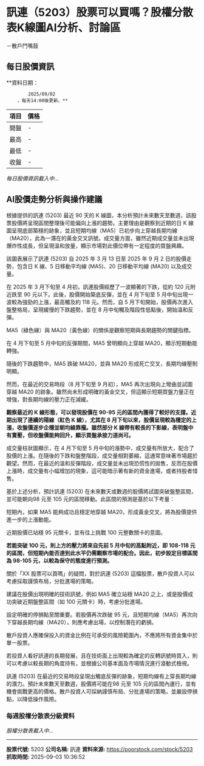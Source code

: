 # 訊連（5203）股票可以買嗎？股權分散表K線圖AI分析、討論區
－散戶鬥嘴鼓

## 每日股價資訊

**資料日期：
        
            2025/09/02
        ，每天14:00後更新。**

| 項目 | 價格 |
|------|------|
| 開盤 | - |
| 最高 | - |
| 最低 | - |
| 收盤 | - |

*每日股價資訊載入中...*

## AI股價走勢分析與操作建議

根據提供的訊連 (5203) 最近 90 天的 K 線圖，本分析預計未來數天至數週，該股票股價將呈現區間整理後可能偏向上漲的趨勢。主要理由是觀察到近期的日 K 線圖呈現底部築穩的跡象，並且短期均線（MA5）已初步向上穿越長期均線（MA20），此為一潛在的黃金交叉訊號。成交量方面，雖然近期成交量並未出現爆炸性成長，但呈現溫和放量，顯示市場對此價位帶有一定程度的買盤興趣。

該圖表展示了訊連 (5203) 自 2025 年 3 月 13 日至 2025 年 9 月 2 日的股價走勢，包含日 K 線、5 日移動平均線 (MA5)、20 日移動平均線 (MA20) 以及成交量。

在 2025 年 3 月下旬至 4 月初，訊連股價經歷了一波顯著的下跌，從約 120 元附近跌至 90 元以下。此後，股價開始築底反彈，並在 4 月下旬至 5 月中旬出現一波較為強勁的上漲，最高觸及約 118 元。然而，自 5 月下旬開始，股價再次進入盤整格局，呈現緩慢的下跌趨勢，並在 8 月中旬觸及階段性低點後，開始溫和反彈。

MA5（綠色線）與 MA20（黃色線）的關係是觀察短期與長期趨勢的關鍵指標。

在 4 月下旬至 5 月中旬的反彈期間，MA5 曾明顯向上穿越 MA20，顯示短期動能轉強。

隨後的下跌趨勢中，MA5 跌破 MA20，並與 MA20 形成死亡交叉，長期均線壓制明顯。

然而，在最近的交易時段（8 月下旬至 9 月初），MA5 再次出現向上彎曲並試圖穿越 MA20 的跡象。雖然尚未形成明確的黃金交叉，但這顯示短期買盤力量正在增強，對長期均線的壓力正在減緩。

**觀察最近的 K 線形態，可以發現股價在 90-95 元的區間內獲得了較好的支撐。近期出現了連續的陽線（紅色 K 線），尤其在 8 月下旬以來，股價呈現較為穩定的上漲，收盤價逐步企穩並朝均線靠攏。雖然部分 K 線帶有較長的下影線，表明盤中有賣壓，但收盤價能夠回升，顯示買盤承接力道尚可。**

成交量柱狀圖顯示，在 4 月下旬至 5 月中旬的漲勢中，成交量有所放大，配合了股價的上漲。在隨後的下跌和盤整階段，成交量相對萎縮，這通常意味著市場趨於觀望。然而，在最近的溫和反彈階段，成交量並未出現恐慌性的拋售，反而在股價上漲時，成交量有小幅增加的現象，這可能暗示著有新的資金進場，或者持股者惜售。

基於上述分析，預計訊連 (5203) 在未來數天或數週的股價將試圖突破盤整區間，並可能朝向98 元至 105 元的區間移動。此區間的預測是基於以下考量：

短期內，如果 MA5 能夠成功且穩定地穿越 MA20，形成黃金交叉，將為股價提供進一步的上漲動能。

近期股價已站穩 95 元關卡，並有往上挑戰 100 元整數關卡的意圖。

**若能突破 100 元，則上方的壓力將來自先前 5 月中旬的高點附近，即 108-118 元的區間，但短期內能否達到此水平仍需觀察市場的配合。因此，初步設定目標區間為 98-105 元，以較為保守的態度進行預測。**

關於「XX 股票可以買嗎」的疑問，對於訊連 (5203) 這檔股票，散戶投資人可以考慮採取謹慎布局，分批進場的策略。

建議在股價出現明確的技術訊號，例如 MA5 確立站穩 MA20 之上，或是股價成功突破近期盤整區間（如 100 元關卡）時，考慮分批進場。

設定明確的停損點至關重要。若股價再次跌破 95 元，且短期均線（MA5）再次向下穿越長期均線（MA20），則應考慮出場，以控制潛在的虧損。

散戶投資人應確保投入的資金比例在可承受的風險範圍內，不應將所有資金集中於單一股票。

若投資人看好訊連的長期發展，且在技術面上出現較為確定的反轉訊號時買入，則可以考慮以較長期的角度持有，並根據公司基本面及市場情況進行滾動式檢視。

訊連 (5203) 在最近的交易時段呈現出觸底反彈的跡象，短期均線有上穿長期均線的潛力。預計未來數天至數週，股價將可能在98 元至 105 元的區間內運行，並有機會挑戰更高的價格。散戶投資人可採納謹慎布局、分批進場的策略，並嚴設停損點，以降低操作風險。

### 每週股權分散表分級資料

*股權分散表載入中...*

---

**股票代號:** 5203
**公司名稱:** 訊連
**資料來源:** https://poorstock.com/stock/5203
**抓取時間:** 2025-09-03 10:36:52